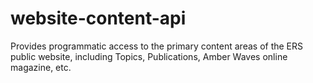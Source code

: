website-content-api
===================
Provides programmatic access to the primary content areas of the ERS public website, including Topics, Publications, Amber Waves online magazine, etc.
